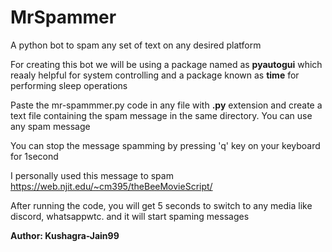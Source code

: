 # MrSpammer
A python bot to spam any set of text on any desired platform

For creating this bot we will be using a package named as **pyautogui** which reaaly helpful for system controlling and a package known as **time** for performing sleep operations

Paste the mr-spammmer.py code in any file with **.py** extension and create a text file containing the spam message in the same directory.
You can use any spam message 

You can stop the message spamming by pressing 'q' key on your keyboard for 1second

I personally used this message to spam https://web.njit.edu/~cm395/theBeeMovieScript/

After running the code, you will get 5 seconds to switch to any media like discord, whatsappwtc. and it will start spaming messages 


**Author: Kushagra-Jain99**
